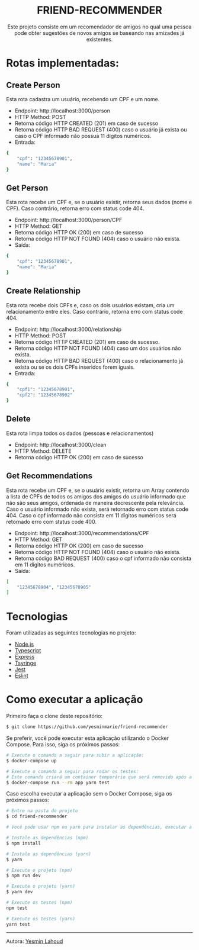 <h1 align="center"> FRIEND-RECOMMENDER </h1>

<p align="center">Este projeto consiste em um recomendador de amigos no qual uma pessoa pode obter sugestões de novos amigos se baseando nas amizades já existentes.</p>

<h1>Rotas implementadas:</h1>

<h2> Create Person </h2>

<p>Esta rota cadastra um usuário, recebendo um CPF e um nome.</p>

- Endpoint: http://localhost:3000/person
- HTTP Method: POST
- Retorna código HTTP CREATED (201) em caso de sucesso
- Retorna código HTTP BAD REQUEST (400) caso o usuário já exista ou caso o CPF informado não possua 11 dígitos numéricos.
- Entrada:
```bash
{
    "cpf": "12345678901",
    "name": "Maria"
}
```

<h2> Get Person </h2>

<p>Esta rota recebe um CPF e, se o usuário existir, retorna seus dados (nome e CPF). Caso contrário, retorna erro com status code 404.
</p>

- Endpoint: http://localhost:3000/person/CPF
- HTTP Method: GET
- Retorna código HTTP OK (200) em caso de sucesso
- Retorna código HTTP NOT FOUND (404) caso o usuário não exista.
- Saída:
```bash
{
    "cpf": "12345678901",
    "name": "Maria"
}
```

<h2> Create Relationship </h2>

<p>Esta rota recebe dois CPFs e, caso os dois usuários existam, cria um relacionamento entre eles. Caso contrário, retorna erro com status code 404. </p>

- Endpoint: http://localhost:3000/relationship
- HTTP Method: POST
- Retorna código HTTP CREATED (201) em caso de sucesso.
- Retorna código HTTP NOT FOUND (404) caso um dos usuários não exista.
- Retorna código HTTP BAD REQUEST (400) caso o relacionamento já exista ou se os dois CPFs inseridos forem iguais.
- Entrada:
```bash
{
    "cpf1": "12345678901",
    "cpf2": "12345678902"
}
```

<h2> Delete </h2>

<p>Esta rota limpa todos os dados (pessoas e relacionamentos)</p>

- Endpoint: http://localhost:3000/clean
- HTTP Method: DELETE
- Retorna código HTTP OK (200) em caso de sucesso

<h2> Get Recommendations </h2>

<p>Esta rota recebe um CPF e, se o usuário existir, retorna um Array contendo a lista de CPFs de todos os amigos dos amigos do usuário informado que não são seus amigos, ordenada de maneira decrescente pela relevância. Caso o usuário informado não exista, será retornado erro com status code 404. Caso o cpf informado não consista em 11 dígitos numéricos será retornado erro com status code 400.</p>

- Endpoint: http://localhost:3000/recommendations/CPF
- HTTP Method: GET
- Retorna código HTTP OK (200) em caso de sucesso
- Retorna código HTTP NOT FOUND (404) caso o usuário não exista.
- Retorna código BAD REQUEST (400) caso o cpf informado não consista em 11 dígitos numéricos.
- Saída:
```bash
[
    "12345678904", "12345678905"
]

```

<h1>Tecnologias</h1>

<p>Foram utilizadas as seguintes tecnologias no projeto:</p>

- [Node.js](https://nodejs.org/en/ "Node.js")
- [Typescript](https://www.typescriptlang.org/ "Typescript")
- [Express](http://expressjs.com/ "Express")
- [Tsyringe](https://github.com/microsoft/tsyringe/ "Tsyringe")
- [Jest](https://jestjs.io/ "Jest")
- [Eslint](https://eslint.org/ "Eslint")

<h1 id="how-to-run">Como executar a aplicação</h1>
<p>Primeiro faça o clone deste repositório: </p>

```bash
$ git clone https://github.com/yesminmarie/friend-recommender
```
<p> Se preferir, você pode executar esta aplicação utilizando o Docker Compose. Para isso, siga os próximos passos: </p>

```bash
# Execute o comando a seguir para subir a aplicação:
$ docker-compose up 

# Execute o comando a seguir para rodar os testes:
# Este comando criará um container temporário que será removido após a conclusão da execução dos testes.
$ docker-compose run --rm app yarn test
```
<p> Caso escolha executar a aplicação sem o Docker Compose, siga os próximos passos: </p>

```bash
# Entre na pasta do projeto
$ cd friend-recommender

# Você pode usar npm ou yarn para instalar as dependências, executar a aplicação e rodar os testes.

# Instale as dependências (npm)
$ npm install

# Instale as dependências (yarn)
$ yarn

# Execute o projeto (npm)
$ npm run dev

# Execute o projeto (yarn)
$ yarn dev

# Execute os testes (npm)
npm test

# Execute os testes (yarn)
yarn test
```
<hr>

Autora: [Yesmin Lahoud](https://github.com/yesminmarie)